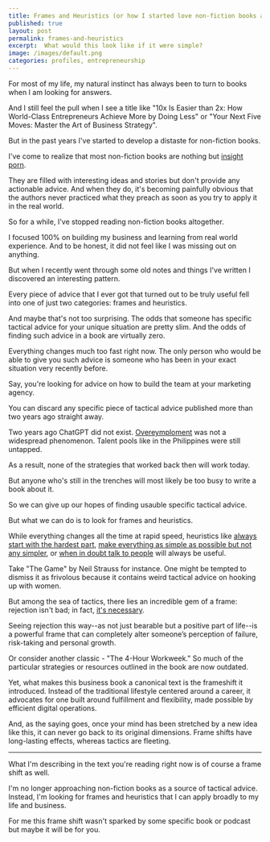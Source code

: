 ```yaml
---
title: Frames and Heuristics (or how I started love non-fiction books again)
published: true
layout: post
permalink: frames-and-heuristics
excerpt:  What would this look like if it were simple?
image: /images/default.png
categories: profiles, entrepreneurship
---
```


For most of my life, my natural instinct has always been to turn to books when I am looking for answers.

And I still feel the pull when I see a title like "10x Is Easier than 2x: How World-Class Entrepreneurs Achieve More by Doing Less" or "Your Next Five Moves: Master the Art of Business Strategy".

But in the past years I've started to develop a distaste for non-fiction books.

I've come to realize that most non-fiction books are nothing but [insight porn](/insight-porn).

They are filled with interesting ideas and stories but don't provide any actionable advice. And when they do, it's becoming painfully obvious that the authors never practiced what they preach as soon as you try to apply it in the real world.

So for a while, I've stopped reading non-fiction books altogether.

I focused 100% on building my business and learning from real world experience. And to be honest, it did not feel like I was missing out on anything.

But when I recently went through some old notes and things I've written I discovered an interesting pattern. 

Every piece of advice that I ever got that turned out to be truly useful fell into one of just two categories: frames and heuristics.

And maybe that's not too surprising. The odds that someone has specific tactical advice for your unique situation are pretty slim. And the odds of finding such advice in a book are virtually zero. 

Everything changes much too fast right now. The only person who would be able to give you such advice is someone who has been in your exact situation very recently before. 

Say, you're looking for advice on how to build the team at your marketing agency.

You can discard any specific piece of tactical advice published more than two years ago straight away.

Two years ago ChatGPT did not exist. [Overeymploment](https://www.reddit.com/r/overemployed/) was not a widespread phenomenon. Talent pools like in the Philippines were still untapped.

As a result, none of the strategies that worked back then will work today.

But anyone who's still in the trenches will most likely be too busy to write a book about it.

So we can give up our hopes of finding usauble specific tactical advice.

But what we can do is to look for frames and heuristics.

While everything changes all the time at rapid speed, heuristics like [always start with the hardest part](/start-with-hard), [make everything as simple as possible but not any simpler](/operational-simplicity), or [when in doubt talk to people](/talk-to-people) will always be useful.

Take "The Game" by Neil Strauss for instance. One might be tempted to dismiss it as frivolous because it contains weird tactical advice on hooking up with women. 

But among the sea of tactics, there lies an incredible gem of a frame: rejection isn't bad; in fact, [it's necessary](/hunting-failure). 

Seeing rejection this way--as not just bearable but a positive part of life--is a powerful frame that can completely alter someone’s perception of failure, risk-taking and personal growth.

Or consider another classic - "The 4-Hour Workweek." So much of the particular strategies or resources outlined in the book are now outdated. 

Yet, what makes this business book a canonical text is the frameshift it introduced. Instead of the traditional lifestyle centered around a career, it advocates for one built around fulfillment and flexibility, made possible by efficient digital operations.

And, as the saying goes, once your mind has been stretched by a new idea like this, it can never go back to its original dimensions. Frame shifts have long-lasting effects, whereas tactics are fleeting.

----

What I'm describing in the text you're reading right now is of course a frame shift as well.

I'm no longer approaching non-fiction books as a source of tactical advice. Instead, I'm looking for frames and heuristics that I can apply broadly to my life and business.

For me this frame shift wasn't sparked by some specific book or podcast but maybe it will be for you.








